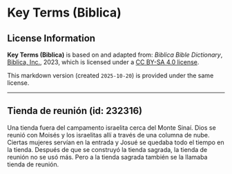 # Key Terms (Biblica)

## License Information

**Key Terms (Biblica)** is based on and adapted from: _Biblica Bible Dictionary_, [Biblica, Inc.](https://www.biblica.com/), 2023, which is licensed under a [CC BY-SA 4.0 license](https://creativecommons.org/licenses/by-sa/4.0/legalcode.en).

This markdown version (created `2025-10-20`) is provided under the same license.



--------------------------------

## Tienda de reunión (id: 232316)

Una tienda fuera del campamento israelita cerca del Monte Sinaí. Dios se reunió con Moisés y los israelitas allí a través de una columna de nube. Ciertas mujeres servían en la entrada y Josué se quedaba todo el tiempo en la tienda. Después de que se construyó la tienda sagrada, la tienda de reunión no se usó más. Pero a la tienda sagrada también se la llamaba tienda de reunión.


